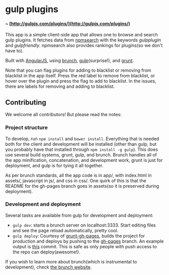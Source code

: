 gulp plugins
============
#### ~ [http://gulpjs.com/plugins/](http://gulpjs.com/plugins/)

This app is a simple client-side app that allows one to browse and search gulp plugins.
It fetches data from [npmsearch](http://npmsearch.com/) with the keywords *gulpplugin* and *gulpfriendly*.
npmsearch also provides rankings for plugins(so we don't have to).

Built with [AngularJS](http://angularjs.org),
using [brunch](http://brunch.io/), [gulp](http://gulpjs.com/)(surprise!), and [grunt](http://gruntjs.com/).

Note that you can flag plugins for adding to blacklist or removing from blacklist in the app itself.
Press the red label to remove from blacklist, or hover over the plugin and press the flag to add to blacklist.
In the issues, there are labels for removing and adding to blacklist.

## Contributing

We welcome all contributors! But please read the notes:

### Project structure
To develop, run `npm install` and `bower install`.
Everything that is needed both for the client and development will be installed
(other than gulp, but you probably have that installed through `npm install -g gulp`).
This does use several build systems, grunt, gulp, and brunch.
Brunch handles all of the app minification, concatenation, and development work,
grunt is just for deployment, and gulp is for tying it all together.

As per brunch standards, all the app code is in app/, with index.html in assets/, javascript in js/, and css in css/.
One quirk of this is that the README for the gh-pages branch goes in assets(so it is preserved during deployment).

### Development and deployment
Several tasks are available from gulp for development and deployment:

- `gulp dev`: starts a brunch server on localhost:3333.
Start editing files and see the page reload automatically, pretty cool.
- `gulp deploy`: Courtesy of [grunt-gh-pages](https://github.com/tschaub/grunt-gh-pages),
builds the project for production and deploys by pushing to the
[gh-pages](https://github.com/gulpjs/plugins/tree/gh-pages) branch.
An example output is [this](https://github.com/gulpjs/plugins/commit/fa4027f90a725d9caa7971fc00e1d3c4174d2026) commit.
This is safe as only people with push access to the repo can deploy(awesome!).

If you wish to learn more about brunch(which is instrumental to development), check [the brunch website](http://brunch.io/).